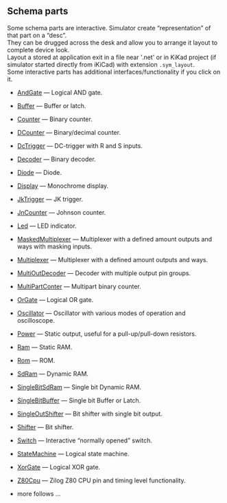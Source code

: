 ## Schema parts

Some schema parts are interactive. Simulator create “representation” of that part on a “desc”.  
They can be drugged across the desk and allow you to arrange it layout to complete device look.  
Layout a stored at application exit in a file near '.net' or in KiKad project (if simulator started directly from iKiCad) with extension
`.sym_layout`.  
Some interactive parts has additional interfaces/functionality if you click on it.

* [AndGate](and%2FREADME.md) — Logical AND gate.
* [Buffer](buffer%2FREADME.md) — Buffer or latch.
* [Counter](counter%2FREADME.md) — Binary counter.
* [DCounter](dCounter%2FREADME.md) — Binary/decimal counter.
* [DcTrigger](dcTrigger%2FREADME.md) — DC-trigger with R and S inputs.
* [Decoder](decoder%2FREADME.md) — Binary decoder.
* [Diode](diode%2FREADME.md) — Diode.
* [Display](display%2FREADME.md) — Monochrome display.
* [JkTrigger](jkTrigger%2FREADME.md) — JK trigger.
* [JnCounter](jnCounter%2FREADME.md) — Johnson counter.
* [Led](led%2FREADME.md) — LED indicator.
* [MaskedMultiplexer]( multiplexer%2FmaskedMultiplexer.md) — Multiplexer with a defined amount outputs and ways with masking inputs.
* [Multiplexer](multiplexer%2FREADME.md) — Multiplexer with a defined amount outputs and ways.
* [MultiOutDecoder](decoder%2FMultiOutDecoder.md) — Decoder with multiple output pin groups.
* [MultiPartConter](counter%2FMultiPartCounter.md) — Multipart binary counter.
* [OrGate](or%2FREADME.md) — Logical OR gate.
* [Oscillator](oscillator%2FREADME.md) — Oscillator with various modes of operation and oscilloscope.
* [Power](power%2FREADME.md) — Static output, useful for a pull-up/pull-down resistors.
* [Ram](ram/README.md) — Static RAM.
* [Rom](rom/README.md) — ROM.
* [SdRam](sdram/README.md) — Dynamic RAM.
* [SingleBitSdRam](sdram/SingleBitSdRam.md) — Single bit Dynamic RAM.
* [SingleBitBuffer](buffer/SingleBitBuffer.md) — Single bit Buffer or Latch.
* [SingleOutShifter](shifter/SingleOutShifter.md) — Bit shifter with single bit output.
* [Shifter](shifter/README.md) — Bit shifter.
* [Switch](Switch/README.md) — Interactive “normally opened” switch.
* [StateMachine](stateMachine%2FREADME.md) — Logical state machine.
* [XorGate](xor%2FREADME.md) — Logical XOR gate.
* [Z80Cpu](z80%2FREADME.md) — Zilog Z80 CPU pin and timing level functionality.

* more follows … 